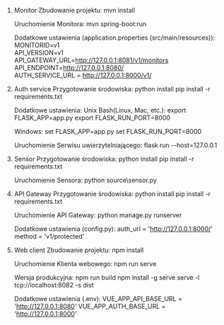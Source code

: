 1. Monitor
	Zbudowanie projektu:
	mvn install
	
	Uruchomienie Monitora:
	mvn spring-boot:run
	
	Dodatkowe ustawienia (application.properties (src/main/resources)):
	MONITORID=v1  
	API_VERSION=v1  
	API_GATEWAY_URL=http://127.0.0.1:8081/v1/monitors  
	API_ENDPOINT=http://127.0.0.1:8080/  
	AUTH_SERVICE_URL = http://127.0.0.1:8000/v1/
	
2. Auth service
	Przygotowanie środowiska:
	python install
	pip install -r requirements.txt

	Dodatkowe ustawienia:
	Unix Bash(Linux, Mac, etc.):
		export FLASK_APP=app.py
		export FLASK_RUN_PORT=8000
	
	Windows:
		set FLASK_APP=app.py
		set FLASK_RUN_PORT=8000
	
	Uruchomienie Serwisu uwierzytelniającego:
	flask run --host=127.0.0.1

3. Sensor 
	Przygotowanie środowiska:
	python install
	pip install -r requirements.txt
	
	Uruchomienie Sensora:
	python source\sensor.py
	
4. API Gateway
	Przygotowanie środowiska:
	python install
	pip install -r requirements.txt
	
	Uruchomienie API Gateway:
	python manage.py runserver

	Dodatkowe ustawienia (config.py):
	auth_url = 'http://127.0.0.1:8000/' 
	method = 'v1/protected'
	
5. Web client
	Zbudowanie projektu:
	npm install

	Uruchomienie Klienta webowego:
	npm run serve
	
	Wersja produkcyjna:
	npm run build
	npm install -g serve
	serve -l tcp://localhost:8082 -s dist
	
	Dodatkowe ustawienia (.env):
	VUE_APP_API_BASE_URL = 'http://127.0.0.1:8080' 
	VUE_APP_AUTH_BASE_URL = 'http://127.0.0.1:8000'




	
	
